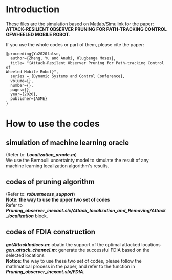 # Introduction
These files are the simulation based on Matlab/Simulink for the paper: **ATTACK-RESILIENT OBSERVER PRUNING FOR PATH-TRACKING CONTROL OFWHEELED MOBILE ROBOT**.

If you use the whole codes or part of them, please cite the paper:
```
@proceeding{Yu2020false,
  author={Zheng, Yu and Anubi, Olugbenga Moses},
  title= "{Attack-Resilent Observer Pruning for Path-tracking Control of
Wheeled Mobile Robot}",
  series = {Dynamic Systems and Control Conference},
  volume={},
  number={},
  pages={},
  year={2020},
  publisher={ASME}
}
```

# How to use the codes
## simulation of machine learning oracle
   (Refer to: ***Localization_oracle.m***) <br />
   We use the Bernoulli uncertainty model to simulate the result of any machine learning localization algorithm's results.
## codes of pruning algorithm
   (Refer to: ***robustneess_support***) <br />
**Note: the way to use the upper two set of codes** <br />
Refer to ***Pruning_observer_inexact.slx/Attack_localization_and_Removing/Attack_localization*** block.

## codes of FDIA construction
  ***getAttackIndices.m***: obatin the support of the optimal attacked locations<br />
  ***gen_attack_channel.m***: generate the successful FDIA based on the selected locations<br />
  **Notice**: the way to use these two set of codes, please follow the mathmatical process in the paper, and refer to the function in ***Pruning_observer_inexact.slx/FDIA***.
   
